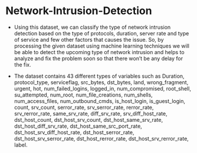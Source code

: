 # Network-Intrusion-Detection

+ Using this dataset, we can classify the type of network intrusion detection based on the type of protocols, duration, server rate and type of service and few other factors that causes the issue. So, by processing the given dataset using machine learning techniques we will be able to detect the upcoming type of network intrusion and helps to analyze and fix the problem soon so that there won’t be any delay for the fix.

+ The dataset contains 43 different types of variables such as Duration, protocol_type, serviceflag, src_bytes, dst_bytes, land, wrong_fragment, urgent, hot, num_failed_logins, logged_in, num_compromised, root_shell, su_attempted, num_root, num_file_creations, num_shells, num_access_files, num_outbound_cmds, is_host_login, is_guest_login, count, srv_count, serror_rate, srv_serror_rate, rerror_rate, srv_rerror_rate, same_srv_rate, diff_srv_rate, srv_diff_host_rate, dst_host_count, dst_host_srv_count, dst_host_same_srv_rate, dst_host_diff_srv_rate, dst_host_same_src_port_rate, dst_host_srv_diff_host_rate, dst_host_serror_rate, dst_host_srv_serror_rate, dst_host_rerror_rate, dst_host_srv_rerror_rate, label.


